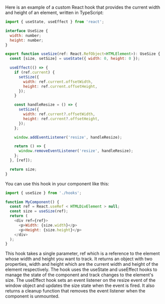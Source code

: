 Here is an example of a custom React hook that provides the current width and height of an element, written in TypeScript:

```javascript
import { useState, useEffect } from 'react';

interface UseSize {
  width: number;
  height: number;
}

export function useSize(ref: React.RefObject<HTMLElement>): UseSize {
  const [size, setSize] = useState({ width: 0, height: 0 });

  useEffect(() => {
    if (ref.current) {
      setSize({
        width: ref.current.offsetWidth,
        height: ref.current.offsetHeight,
      });
    }

    const handleResize = () => {
      setSize({
        width: ref.current?.offsetWidth,
        height: ref.current?.offsetHeight,
      });
    };

    window.addEventListener('resize', handleResize);

    return () => {
      window.removeEventListener('resize', handleResize);
    };
  }, [ref]);

  return size;
}
```

You can use this hook in your component like this:

```javascript
import { useSize } from './hooks';

function MyComponent() {
  const ref = React.useRef < HTMLDivElement > null;
  const size = useSize(ref);
  return (
    <div ref={ref}>
      <p>Width: {size.width}</p>
      <p>Height: {size.height}</p>
    </div>
  );
}
```

This hook takes a single parameter, ref which is a reference to the element whose width and height you want to track. It returns an object with two properties, width and height which are the current width and height of the element respectively. The hook uses the useState and useEffect hooks to manage the state of the component and track changes to the element's size. The useEffect hook sets an event listener on the resize event of the window object and updates the size state when the event is fired. It also returns a cleanup function that removes the event listener when the component is unmounted.

